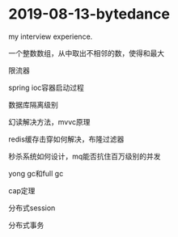 # 2019-08-13-bytedance
my interview experience.

一个整数数组，从中取出不相邻的数，使得和最大

限流器

spring ioc容器启动过程

数据库隔离级别

幻读解决方法，mvvc原理

redis缓存击穿如何解决，布隆过滤器

秒杀系统如何设计，mq能否抗住百万级别的并发

yong gc和full gc

cap定理

分布式session

分布式事务
